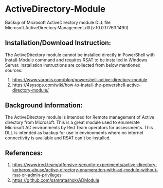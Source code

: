 # ActiveDirectory-Module
Backup of Microsoft ActiveDirectory module DLL file
Microsoft.ActiveDirectory.Management.dll (v.10.0.17763.1490)

## Installation/Download Instruction:
The ActiveDirectory module cannot be installed directly in PowerShell with Install-Module command and requires RSAT to be installed in Windows Server. Installation instructions are collected from below mentioned sources:
1. https://www.varonis.com/blog/powershell-active-directory-module
2. https://4sysops.com/wiki/how-to-install-the-powershell-active-directory-module/

## Background Information:
The ActiveDirectory module is intended for Remote management of Active directory from Microsoft. This is a great module used to enumerate Microsoft AD environments by Red Team operators for assessments. This DLL is intended as backup for use in environments where no internet connectivity is available and RSAT can't be installed.  

## References:
1. https://www.ired.team/offensive-security-experiments/active-directory-kerberos-abuse/active-directory-enumeration-with-ad-module-without-rsat-or-admin-privileges
2. https://github.com/samratashok/ADModule
